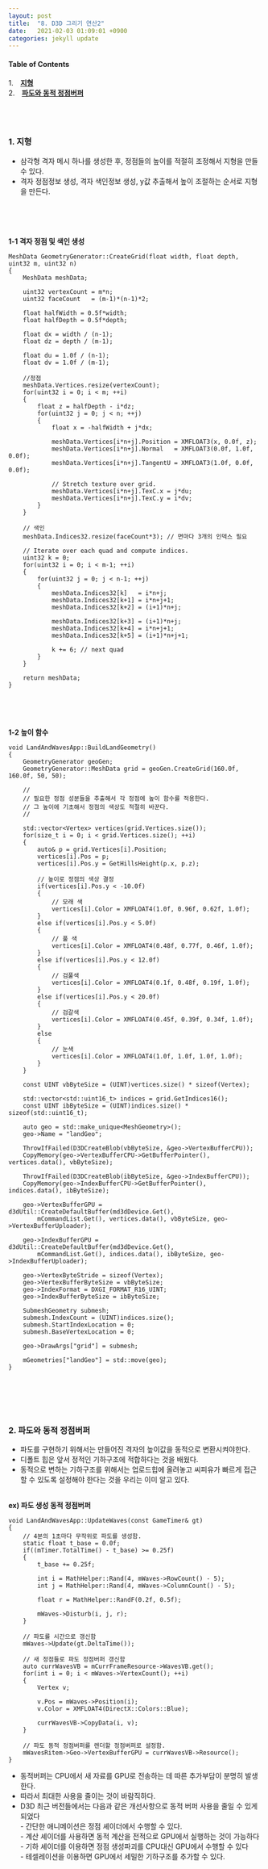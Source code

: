 ```yaml
---
layout: post
title:  "8. D3D 그리기 연산2"
date:   2021-02-03 01:09:01 +0900
categories: jekyll update
---
```

#### Table of Contents
1.　[**지형**](#1-지형)<br>
2.　[**파도와 동적 정점버퍼**](#2-파도와-동적-정점버퍼)<br /><br>
<br />
<br />
**<span style="color:red"></span>**

### **1. 지형**
- 삼각형 격자 메시 하나를 생성한 후, 정점들의 높이를 적절히 조정해서 지형을 만들 수 있다.
- 격자 정점정보 생성, 격자 색인정보 생성, y값 추출해서 높이 조절하는 순서로 지형을 만든다.<br><br><br>
<br>

**1-1 격자 정점 및 색인 생성**


```
MeshData GeometryGenerator::CreateGrid(float width, float depth, uint32 m, uint32 n)
{
    MeshData meshData;

	uint32 vertexCount = m*n;
	uint32 faceCount   = (m-1)*(n-1)*2;

	float halfWidth = 0.5f*width;
	float halfDepth = 0.5f*depth;

	float dx = width / (n-1);
	float dz = depth / (m-1);

	float du = 1.0f / (n-1);
	float dv = 1.0f / (m-1);
	
	//정점
	meshData.Vertices.resize(vertexCount);
	for(uint32 i = 0; i < m; ++i)
	{
		float z = halfDepth - i*dz;
		for(uint32 j = 0; j < n; ++j)
		{
			float x = -halfWidth + j*dx;

			meshData.Vertices[i*n+j].Position = XMFLOAT3(x, 0.0f, z);
			meshData.Vertices[i*n+j].Normal   = XMFLOAT3(0.0f, 1.0f, 0.0f);
			meshData.Vertices[i*n+j].TangentU = XMFLOAT3(1.0f, 0.0f, 0.0f);

			// Stretch texture over grid.
			meshData.Vertices[i*n+j].TexC.x = j*du;
			meshData.Vertices[i*n+j].TexC.y = i*dv;
		}
	}
 
 	// 색인
	meshData.Indices32.resize(faceCount*3); // 면마다 3개의 인덱스 필요

	// Iterate over each quad and compute indices.
	uint32 k = 0;
	for(uint32 i = 0; i < m-1; ++i)
	{
		for(uint32 j = 0; j < n-1; ++j)
		{
			meshData.Indices32[k]   = i*n+j;
			meshData.Indices32[k+1] = i*n+j+1;
			meshData.Indices32[k+2] = (i+1)*n+j;

			meshData.Indices32[k+3] = (i+1)*n+j;
			meshData.Indices32[k+4] = i*n+j+1;
			meshData.Indices32[k+5] = (i+1)*n+j+1;

			k += 6; // next quad
		}
	}

    return meshData;
}


```
<br><br>

**1-2 높이 함수**

```
void LandAndWavesApp::BuildLandGeometry()
{
	GeometryGenerator geoGen;
	GeometryGenerator::MeshData grid = geoGen.CreateGrid(160.0f, 160.0f, 50, 50);

	//
	// 필요한 정점 성분들을 추출해서 각 정점에 높이 함수를 적용한다.
	// 그 높이에 기초해서 정점의 색상도 적절히 바꾼다.
	// 

	std::vector<Vertex> vertices(grid.Vertices.size());
	for(size_t i = 0; i < grid.Vertices.size(); ++i)
	{
		auto& p = grid.Vertices[i].Position;
		vertices[i].Pos = p;
		vertices[i].Pos.y = GetHillsHeight(p.x, p.z);

        // 높이로 정점의 색상 결정
        if(vertices[i].Pos.y < -10.0f)
        {
            // 모래 색
            vertices[i].Color = XMFLOAT4(1.0f, 0.96f, 0.62f, 1.0f);
        }
        else if(vertices[i].Pos.y < 5.0f)
        {
            // 풀 색
            vertices[i].Color = XMFLOAT4(0.48f, 0.77f, 0.46f, 1.0f);
        }
        else if(vertices[i].Pos.y < 12.0f)
        {
            // 검풀색
            vertices[i].Color = XMFLOAT4(0.1f, 0.48f, 0.19f, 1.0f);
        }
        else if(vertices[i].Pos.y < 20.0f)
        {
            // 검갈색
            vertices[i].Color = XMFLOAT4(0.45f, 0.39f, 0.34f, 1.0f);
        }
        else
        {
            // 눈색
            vertices[i].Color = XMFLOAT4(1.0f, 1.0f, 1.0f, 1.0f);
        }
	}
    
	const UINT vbByteSize = (UINT)vertices.size() * sizeof(Vertex);

	std::vector<std::uint16_t> indices = grid.GetIndices16();
	const UINT ibByteSize = (UINT)indices.size() * sizeof(std::uint16_t);

	auto geo = std::make_unique<MeshGeometry>();
	geo->Name = "landGeo";

	ThrowIfFailed(D3DCreateBlob(vbByteSize, &geo->VertexBufferCPU));
	CopyMemory(geo->VertexBufferCPU->GetBufferPointer(), vertices.data(), vbByteSize);

	ThrowIfFailed(D3DCreateBlob(ibByteSize, &geo->IndexBufferCPU));
	CopyMemory(geo->IndexBufferCPU->GetBufferPointer(), indices.data(), ibByteSize);

	geo->VertexBufferGPU = d3dUtil::CreateDefaultBuffer(md3dDevice.Get(),
		mCommandList.Get(), vertices.data(), vbByteSize, geo->VertexBufferUploader);

	geo->IndexBufferGPU = d3dUtil::CreateDefaultBuffer(md3dDevice.Get(),
		mCommandList.Get(), indices.data(), ibByteSize, geo->IndexBufferUploader);

	geo->VertexByteStride = sizeof(Vertex);
	geo->VertexBufferByteSize = vbByteSize;
	geo->IndexFormat = DXGI_FORMAT_R16_UINT;
	geo->IndexBufferByteSize = ibByteSize;

	SubmeshGeometry submesh;
	submesh.IndexCount = (UINT)indices.size();
	submesh.StartIndexLocation = 0;
	submesh.BaseVertexLocation = 0;

	geo->DrawArgs["grid"] = submesh;

	mGeometries["landGeo"] = std::move(geo);
}

```


<br />
<br />
<br>
<br>

### **2. 파도와 동적 정점버퍼**
- 파도를 구현하기 위해서는 만들어진 격자의 높이값을 동적으로 변환시켜야한다.
- 디폴트 힙은 앞서 정적인 기하구조에 적합하다는 것을 배웠다.
- 동적으로 변하는 기하구조를 위해서는 업로드힙에 올려놓고 씨피유가 빠르게 접근할 수 있도록 설정해야 한다는 것을 우리는 이미 알고 있다.
<br><br>

**ex) 파도 생성 동적 정점버퍼**
```
void LandAndWavesApp::UpdateWaves(const GameTimer& gt)
{
	// 4분의 1초마다 무작위로 파도를 생성함.
	static float t_base = 0.0f;
	if((mTimer.TotalTime() - t_base) >= 0.25f)
	{
		t_base += 0.25f;

		int i = MathHelper::Rand(4, mWaves->RowCount() - 5);
		int j = MathHelper::Rand(4, mWaves->ColumnCount() - 5);

		float r = MathHelper::RandF(0.2f, 0.5f);

		mWaves->Disturb(i, j, r);
	}

	// 파도를 시간으로 갱신함
	mWaves->Update(gt.DeltaTime());

	// 새 정점들로 파도 정점버퍼 갱신함
	auto currWavesVB = mCurrFrameResource->WavesVB.get();
	for(int i = 0; i < mWaves->VertexCount(); ++i)
	{
		Vertex v;

		v.Pos = mWaves->Position(i);
        v.Color = XMFLOAT4(DirectX::Colors::Blue);

		currWavesVB->CopyData(i, v);
	}

	// 파도 동적 정점버퍼를 렌더할 정점버퍼로 설정함.
	mWavesRitem->Geo->VertexBufferGPU = currWavesVB->Resource();
}
```
- 동적버퍼는 CPU에서 새 자료를 GPU로 전송하는 데 따른 추가부담이 분명히 발생한다.
- 따라서 최대한 사용을 줄이는 것이 바람직하다.
- D3D 최근 버전들에서는 다음과 같은 개선사항으로 동적 버퍼 사용을 줄일 수 있게 되었다<br>
		-  간단한 애니메이션은 정점 셰이더에서 수행할 수 있다.<br>
		-  계산 셰이더를 사용하면 동적 계산을 전적으로 GPU에서 실행하는 것이 가능하다<br>
		-  기하 셰이더를 이용하면 정점 생성파괴를 CPU대신 GPU에서 수행할 수 있다<br>
		-  테셀레이션을 이용하면 GPU에서 세밀한 기하구조를 추가할 수 있다.<br>



<br><br><br>
<br><br><br>
